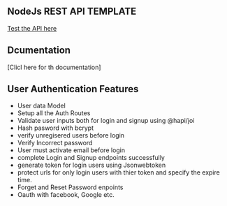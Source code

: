 ## NodeJs REST API TEMPLATE

[Test the API here](https://rest-api-templates.herokuapp.com/)

## Dcumentation

[Clicl here for th documentation]

## User Authentication Features

- User data Model
- Setup all the Auth Routes
- Validate user inputs both for login and signup using @hapi/joi
- Hash pasword with bcrypt
- verify unregisered users before login
- Verify Incorrect password
- User must activate email before login
- complete Login and Signup endpoints successfully
- generate token for login users using Jsonwebtoken
- protect urls for only login users with thier token and specify the expire time.
- Forget and Reset Password enpoints
- Oauth with facebook, Google etc.
